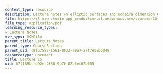 ```yaml
---
content_type: resource
description: Lecture notes on elliptic surfaces and Kodaira dimension 0.
file: https://ol-ocw-studio-app-production.s3.amazonaws.com/courses/18-727-topics-in-algebraic-geometry-algebraic-surfaces-spring-2008/67f189bed92e23809b7082b5ec67b655_lect15.pdf
file_type: application/pdf
learning_resource_types:
- Lecture Notes
ocw_type: OCWFile
parent_title: Lecture Notes
parent_type: CourseSection
parent_uid: 69f57587-1561-0033-a9a7-a7f7e08b6049
resourcetype: Document
title: Lecture 15
uid: 67f189be-d92e-2380-9b70-82b5ec67b655
---
```

